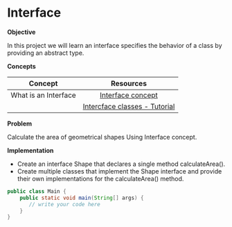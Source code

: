 # Interface


**Objective**


In this project we will learn an interface specifies the behavior of a class by providing an abstract type.


**Concepts**


| Concept   |      Resources      |
|----------|:-------------:|
|What is an Interface|[Interface concept](https://www.simplilearn.com/tutorials/java-tutorial/java-interface#:~:text=and%20project%20performance.-,What%20is%20Interface%20in%20Java%3F,in%20Java%20to%20achieve%20abstraction.)|
||[Intercface classes - Tutorial](https://www.youtube.com/watch?v=GhslBwrRsnw)|



**Problem**

Calculate the area of geometrical shapes Using Interface concept.


**Implementation**

* Create an interface Shape that declares a single method calculateArea().
* Create multiple classes that implement the Shape interface and provide their own implementations for the calculateArea() method.

```Java
public class Main {
    public static void main(String[] args) {
       // write your code here
    }
}

```

